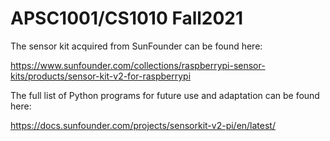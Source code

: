 # APSC1001/CS1010 Fall2021

The sensor kit acquired from SunFounder can be found here: 

https://www.sunfounder.com/collections/raspberrypi-sensor-kits/products/sensor-kit-v2-for-raspberrypi

The full list of Python programs for future use and adaptation can be found here:

https://docs.sunfounder.com/projects/sensorkit-v2-pi/en/latest/